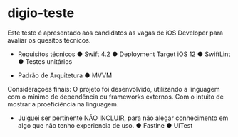 # digio-teste
Este teste é apresentado aos candidatos às vagas de iOS Developer para avaliar os quesitos técnicos.


* Requisitos técnicos
  ● Swift 4.2
  ● Deployment Target iOS 12
  ● SwiftLint
  ● Testes unitários
  
 * Padrão de Arquitetura
   ● MVVM
 
Consideraçoes finais:
O projeto foi desenvolvido, utilizando a linguagem com o mínimo de dependência ou frameworks externos.
Com o intuito de mostrar a proeficiência na linguagem. 
* Julguei ser pertinente NÃO INCLUIR, para não alegar conhecimento em algo que não tenho experiencia de uso.
  ● Fastlne
  ● UITest


   
   

